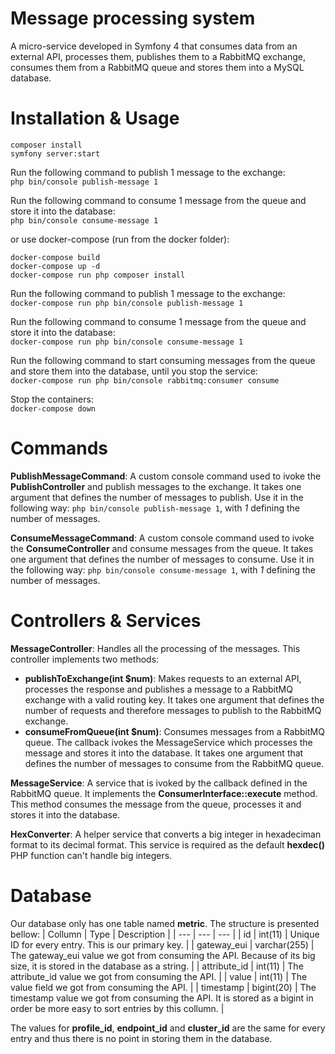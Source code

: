 # Message processing system
A micro-service developed in Symfony 4 that consumes data from an external API, processes them, publishes them to a RabbitMQ exchange, consumes them from a RabbitMQ queue and stores them into a MySQL database.

# Installation & Usage
```
composer install
symfony server:start
```
Run the following command to publish 1 message to the exchange:<br/>
`php bin/console publish-message 1`<br/>

Run the following command to consume 1 message from the queue and store it into the database:<br/>
`php bin/console consume-message 1`

or use docker-compose (run from the docker folder):
```
docker-compose build
docker-compose up -d
docker-compose run php composer install
```
Run the following command to publish 1 message to the exchange:<br/>
`docker-compose run php bin/console publish-message 1`<br/>

Run the following command to consume 1 message from the queue and store it into the database:<br/>
`docker-compose run php bin/console consume-message 1`

Run the following command to start consuming messages from the queue and store them into the database, until you stop the service:<br/>
`docker-compose run php bin/console rabbitmq:consumer consume`

Stop the containers:</br>
`docker-compose down`

# Commands
<b>PublishMessageCommand</b>: A custom console command used to ivoke the <b>PublishController</b> and publish messages to the exchange. It takes one argument that defines the number of messages to publish. Use it in the following way: `php bin/console publish-message 1`, with *1* defining the number of messages.

<b>ConsumeMessageCommand</b>: A custom console command used to ivoke the <b>ConsumeController</b> and consume messages from the queue. It takes one argument that defines the number of messages to consume. Use it in the following way: `php bin/console consume-message 1`, with *1* defining the number of messages.

# Controllers & Services
**MessageController**: Handles all the processing of the messages. This controller implements two methods:
- **publishToExchange(int $num)**: Makes requests to an external API, processes the response and publishes a message to a RabbitMQ exchange with a valid routing key. It takes one argument that defines the number of requests and therefore messages to publish to the RabbitMQ exchange.
- **consumeFromQueue(int $num)**: Consumes messages from a RabbitMQ queue. The callback ivokes the MessageService which processes the message and stores it into the database. It takes one argument that defines the number of messages to consume from the RabbitMQ queue.

<b>MessageService</b>: A service that is ivoked by the callback defined in the RabbitMQ queue. It implements the <b>ConsumerInterface::execute</b> method. This method consumes the message from the queue, processes it and stores it into the database.

<b>HexConverter</b>: A helper service that converts a big integer in hexadeciman format to its decimal format. This service is required as the default <b>hexdec()</b> PHP function can't handle big integers.

# Database
Our database only has one table named **metric**. The structure is presented bellow:
| Collumn | Type | Description |
| --- | --- | --- |
| id | int(11) | Unique ID for every entry. This is our primary key. |
| gateway_eui | varchar(255) | The gateway_eui value we got from consuming the API. Because of its big size, it is stored in the database as a string. |
| attribute_id | int(11) | The attribute_id value we got from consuming the API. |
| value | int(11) | The value field we got from consuming the API. |
| timestamp | bigint(20) | The timestamp value we got from consuming the API. It is stored as a bigint in order be more easy to sort entries by this collumn. |

The values for **profile_id**, **endpoint_id** and **cluster_id** are the same for every entry and thus there is no point in storing them in the database.
